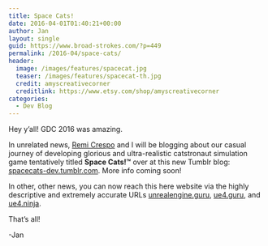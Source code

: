 ```yaml
---
title: Space Cats!
date: 2016-04-01T01:40:21+00:00
author: Jan
layout: single
guid: https://www.broad-strokes.com/?p=449
permalink: /2016-04/space-cats/
header:
  image: /images/features/spacecat.jpg
  teaser: /images/features/spacecat-th.jpg
  credit: amyscreativecorner
  creditlink: https://www.etsy.com/shop/amyscreativecorner
categories:
  - Dev Blog
---
```

Hey y&#8217;all! GDC 2016 was amazing.

In unrelated news, <a href="http://www.seforin.com" target="_blank">Remi Crespo</a> and I will be blogging about our casual journey of developing glorious and ultra-realistic catstronaut simulation game tentatively titled **Space Cats!™** over at this new Tumblr blog: [spacecats-dev.tumblr.com](http://spacecats-dev.tumblr.com/). More info coming soon!

In other, other news, you can now reach this here website via the highly descriptive and extremely accurate URLs <a href="http://www.unrealengine.guru" target="_blank">unrealengine.guru</a>, <a href="http://www.ue4.guru" target="_blank">ue4.guru</a>, and <a href="http://www.ue4.ninja" target="_blank">ue4.ninja</a>.

That&#8217;s all!

-Jan
